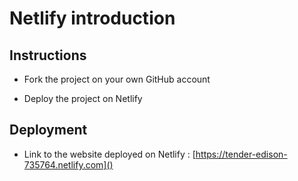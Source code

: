 # Netlify introduction

## Instructions

* Fork the project on your own GitHub account

* Deploy the project on Netlify

## Deployment

* Link to the website deployed on Netlify : [https://tender-edison-735764.netlify.com]()